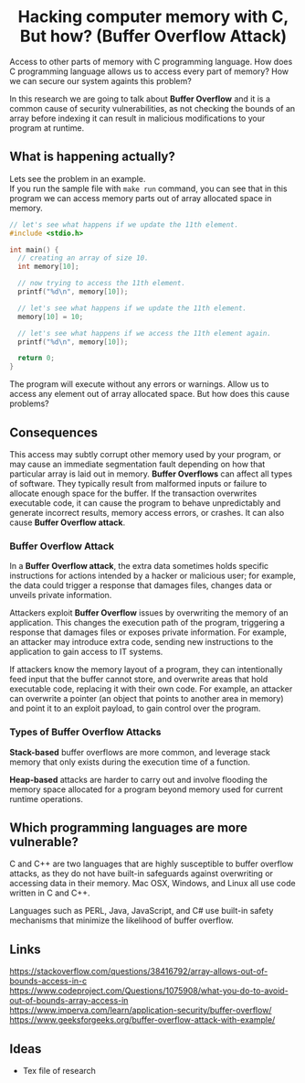 <h1 align="center">
Hacking computer memory with C, But how? (Buffer Overflow Attack)
</h1>

Access to other parts of memory with C programming language. How does C programming language allows us to
access every part of memory? How we can secure our system againts this problem?

In this research we are going to talk about **Buffer Overflow** and it is a common cause of security vulnerabilities, as not checking the bounds of an array before indexing it can result in malicious modifications to your program at runtime.

## What is happening actually?

Lets see the problem in an example. <br />
If you run the sample file with ```make run``` command, you can see that in this program we can access
memory parts out of array allocated space in memory.

```C
// let's see what happens if we update the 11th element.
#include <stdio.h>

int main() {
  // creating an array of size 10.
  int memory[10];

  // now trying to access the 11th element.
  printf("%d\n", memory[10]);

  // let's see what happens if we update the 11th element.
  memory[10] = 10;

  // let's see what happens if we access the 11th element again.
  printf("%d\n", memory[10]);

  return 0; 
}
```

The program will execute without any errors or warnings. Allow us to access any element out of array allocated space.
But how does this cause problems?

## Consequences

This access may subtly corrupt other memory used by your program, or may cause an immediate segmentation fault
depending on how that particular array is laid out in memory. **Buffer Overflows** can affect all types of software. They typically result from malformed inputs or failure to allocate enough space for the buffer.
If the transaction overwrites executable code, it can cause the program to behave unpredictably and generate incorrect results, memory access errors, or crashes.
It can also cause **Buffer Overflow attack**.

### Buffer Overflow Attack

In a **Buffer Overflow attack**, the extra data sometimes holds specific instructions for actions intended by a hacker or malicious user; for example, the data could trigger a response that damages files, changes data or unveils private information.

Attackers exploit **Buffer Overflow** issues by overwriting the memory of an application. This changes the execution path of the program, triggering a response that damages files or exposes private information. For example, an attacker may introduce extra code, sending new instructions to the application to gain access to IT systems.

If attackers know the memory layout of a program, they can intentionally feed input that the buffer cannot store, and overwrite areas that hold executable code, replacing it with their own code. For example, an attacker can overwrite a pointer (an object that points to another area in memory) and point it to an exploit payload, to gain control over the program.

### Types of Buffer Overflow Attacks

**Stack-based** buffer overflows are more common, and leverage stack memory that only exists during the execution time of a function.

**Heap-based** attacks are harder to carry out and involve flooding the memory space allocated for a program beyond memory used for current runtime operations.

## Which programming languages are more vulnerable?

C and C++ are two languages that are highly susceptible to buffer overflow attacks, as they do not have built-in safeguards against overwriting or accessing data in their memory. Mac OSX, Windows, and Linux all use code written in C and C++.

Languages such as PERL, Java, JavaScript, and C# use built-in safety mechanisms that minimize the likelihood of buffer overflow.

## Links

https://stackoverflow.com/questions/38416792/array-allows-out-of-bounds-access-in-c
https://www.codeproject.com/Questions/1075908/what-you-do-to-avoid-out-of-bounds-array-access-in
https://www.imperva.com/learn/application-security/buffer-overflow/
https://www.geeksforgeeks.org/buffer-overflow-attack-with-example/

## Ideas

- Tex file of research
